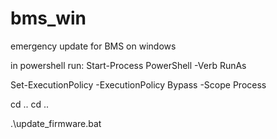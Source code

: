 # bms_win
emergency update for BMS on windows 

in powershell run:
Start-Process PowerShell -Verb RunAs  

Set-ExecutionPolicy -ExecutionPolicy Bypass -Scope Process


cd ..
cd ..

.\update_firmware.bat

